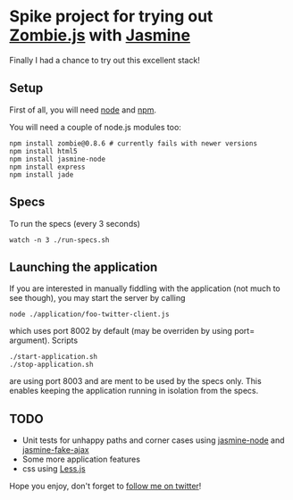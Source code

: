 Spike project for trying out [Zombie.js](http://zombie.labnotes.org/) with [Jasmine](http://pivotal.github.com/jasmine/)
===================================================

Finally I had a chance to try out this excellent stack!

## Setup

First of all, you will need [node](http://nodejs.org/) and [npm](https://github.com/isaacs/npm).

You will need a couple of node.js modules too:

    npm install zombie@0.8.6 # currently fails with newer versions
    npm install html5
    npm install jasmine-node
    npm install express
    npm install jade

## Specs

To run the specs (every 3 seconds)

    watch -n 3 ./run-specs.sh

## Launching the application

If you are interested in manually fiddling with the application (not much to see though), you may start the server by calling

    node ./application/foo-twitter-client.js

which uses port 8002 by default (may be overriden by using port=<port> argument). Scripts

    ./start-application.sh
    ./stop-application.sh

are using port 8003 and are ment to be used by the specs only. This enables keeping the application running in isolation from the specs.

## TODO

* Unit tests for unhappy paths and corner cases using [jasmine-node](https://github.com/mhevery/jasmine-node) and [jasmine-fake-ajax](https://github.com/mileskin/jasmine-fake-ajax)
* Some more application features
* css using [Less.js](http://fadeyev.net/2010/06/19/lessjs-will-obsolete-css/)

Hope you enjoy, don't forget to [follow me on twitter](http://twitter.com/mileskin)!

